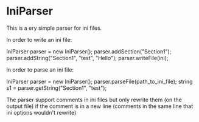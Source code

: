 IniParser
=========

This is a ery simple parser for ini files.

In order to write an ini file:

IniParser parser = new IniParser();
parser.addSection("Section1");
parser.addString("Section1", "test", "Hello");
parser.writeFile(ini);

In order to parse an ini file:

IniParser parser = new IniParser();
parser.parseFile(path_to_ini_file);
string s1 = parser.getString("Section1", "test");

The parser support comments in ini files but only rewrite them (on the output file) if the comment is in a new line (comments in the same line that ini options wouldn't rewrite)
